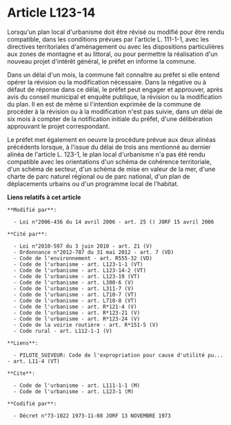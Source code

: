 # Article L123-14

Lorsqu'un plan local d'urbanisme doit être révisé ou modifié pour être rendu compatible, dans les conditions prévues par
l'article L. 111-1-1, avec les directives territoriales d'aménagement ou avec les dispositions particulières aux zones de
montagne et au littoral, ou pour permettre la réalisation d'un nouveau projet d'intérêt général, le préfet en informe la
commune.

Dans un délai d'un mois, la commune fait connaître au préfet si elle entend opérer la révision ou la modification nécessaire.
Dans la négative ou à défaut de réponse dans ce délai, le préfet peut engager et approuver, après avis du conseil municipal
et enquête publique, la révision ou la modification du plan. Il en est de même si l'intention exprimée de la commune de
procéder à la révision ou à la modification n'est pas suivie, dans un délai de six mois à compter de la notification initiale
du préfet, d'une délibération approuvant le projet correspondant.

Le préfet met également en oeuvre la procédure prévue aux deux alinéas précédents lorsque, à l'issue du délai de trois ans
mentionné au dernier alinéa de l'article L. 123-1, le plan local d'urbanisme n'a pas été rendu compatible avec les
orientations d'un schéma de cohérence territoriale, d'un schéma de secteur, d'un schéma de mise en valeur de la mer, d'une
charte de parc naturel régional ou de parc national, d'un plan de déplacements urbains ou d'un programme local de l'habitat.

**Liens relatifs à cet article**

	**Modifié par**:

	  - Loi n°2006-436 du 14 avril 2006 - art. 25 () JORF 15 avril 2006

	**Cité par**:

	  - Loi n°2010-597 du 3 juin 2010 - art. 21 (V)
	  - Ordonnance n°2012-787 du 31 mai 2012 - art. 7 (VD)
	  - Code de l'environnement - art. R555-32 (VD)
	  - Code de l'urbanisme - art. L123-1-1 (VT)
	  - Code de l'urbanisme - art. L123-14-2 (VT)
	  - Code de l'urbanisme - art. L123-19 (VT)
	  - Code de l'urbanisme - art. L300-6 (V)
	  - Code de l'urbanisme - art. L311-7 (V)
	  - Code de l'urbanisme - art. L710-7 (VT)
	  - Code de l'urbanisme - art. L710-8 (VT)
	  - Code de l'urbanisme - art. R*121-4 (V)
	  - Code de l'urbanisme - art. R*123-21 (V)
	  - Code de l'urbanisme - art. R*123-24 (V)
	  - Code de la voirie routière - art. R*151-5 (V)
	  - Code rural - art. L112-1-1 (V)

	**Liens**:

	  - PILOTE_SUIVEUR: Code de l'expropriation pour cause d'utilité pu... - art. L11-4 (VT)

	**Cite**:

	  - Code de l'urbanisme - art. L111-1-1 (M)
	  - Code de l'urbanisme - art. L123-1 (M)

	**Codifié par**:

	  - Décret n°73-1022 1973-11-08 JORF 13 NOVEMBRE 1973

